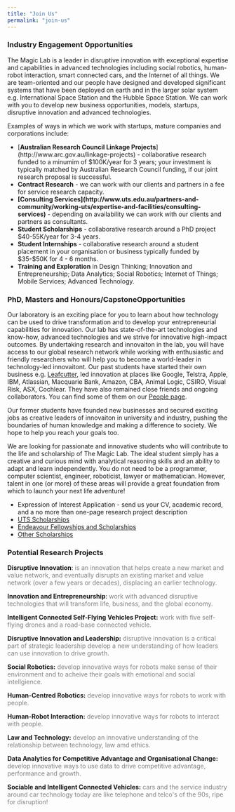 ```yaml
---
title: "Join Us"
permalink: "join-us"
---
```

### Industry Engagement Opportunities

The Magic Lab is a leader in disruptive innovation with exceptional expertise and capabilities in advanced technologies including social robotics, human-robot interaction, smart connected cars, and the Internet of all things. We are team-oriented and our people have designed and developed significant systems that have been deployed on earth and in the larger solar system e.g. International Space Station and the Hubble Space Station. We can work with you to develop new business opportunities, models, startups, disruptive innovation and advanced technologies.

Examples of ways in which we work with startups, mature companies and corporations include:
<ul>
<li>[<b>Australian Research Council Linkage Projects</b>](http://www.arc.gov.au/linkage-projects) - collaborative research funded to a minumim of $100K/year for 3 years; your investment is typically matched by Australian Research Council funding, if our joint research proposal is successful.
<li><b>Contract Research</b> - we can work with our clients and partners in a fee for service research capacity.
<li><b>[Consulting Services](http://www.uts.edu.au/partners-and-community/working-uts/expertise-and-facilities/consulting-services)</b> - depending on availability we can work with our clients and partners as consultants.
<li><b>Student Scholarships</b> - collaborative research around a PhD project $40-55K/year for 3-4 years.
<li><b>Student Internships</b> - collaborative research around a student placement in your organisation or business typically funded by $35-$50K for 4 - 6 months.
<li><b>Training and Exploration</b> in Design Thinking; Innovation and Entrepreneurship; Data Analytics; Social Robotics; Internet of Things; Mobile Services; Advanced Technology.
</ul>

### PhD, Masters and Honours/CapstoneOpportunities

Our laboratory is an exciting place for you to learn about how technology can be used to drive transformation and to develop your entrepreneurial capabilities for innovation. Our lab has state-of-the-art technologies and know-how, advanced technologies and we strive for innovative high-impact outcomes. By undertaking research and innovaiton in the lab, you will have access to our global research network while working with enthusiastic and friendly researchers who will help you to become a world-leader in technology-led innovaitont. Our past students have started their own business e.g. [Leafcutter](http://leafcutter.com.au), led innovation at places like Google, Telstra, Apple, IBM, Atlassian, Macquarie Bank, Amazon, CBA, Animal Logic, CSIRO, Visual Risk, ASX, Cochlear. They have also remained close friends and ongoing collaborators. You can find some of them on our [People page](people.html).


 

Our former students have founded new businesses and secured exciting jobs as creative leaders of innovaiton in university and industry, pushing the boundaries of human knowledge and making a difference to society. We hope to help you reach your goals too.

We are looking for passionate and innovative students who will contribute to the life and scholarship of The Magic Lab. The ideal student simply has a creative and curious mind with analytical reasoning skills and an ability to adapt and learn independently. You do not need to be a programmer, computer scientist, engineer, roboticist, lawyer or mathematician. However, talent in one (or more) of these areas will provide a great foundation from which to launch your next life adventure!

- Expression of Interest Application - send us your CV, academic record, and a no more than one-page research project description
- [UTS Scholarships](http://www.gradschool.uts.edu.au/current-students/scholarships-funding/uts-research-scholarships.html) 
- [Endeavour Fellowships and Scholarships](https://internationaleducation.gov.au/Endeavour%20program/Scholarships-and-Fellowships/Pages/default.aspx)
- [Other Scholarships](http://studyassist.gov.au/sites/studyassist/scholarshipsandawards)

### Potential Research Projects

<b>Disruptive Innovation</b>: <font color = #808080> is an innovation that helps create a new market and value network, and eventually disrupts an existing market and value network (over a few years or decades), displacing an earlier technology.</font>


<b>Innovation and Entrepreneurship</b>: <font color = #808080> work with advanced disruptive technologies that will transform life, business, and the global economy.</font>


<b>Intelligent Connected Self-Flying Vehicles Project:</b> <font color = #808080>work with five self-flying drones and a road-base connected vehicle.</font>

<b>Disruptive Innovation and Leadership:</b><font color = #808080> disruptive innovation is a critical part of strategic leadership develop a new understanding of how leaders can use innovation to drive growth.</font>

<b>Social Robotics:</b> <font color = #808080> develop innovative ways for robots make sense of their environment and to acheive their goals with emotional and social intellgience.</font>

<b>Human-Centred Robotics:</b> <font color = #808080> develop innovative ways for robots to work with people.</font>

<b>Human-Robot Interaction:</b> <font color = #808080>develop innovative ways for robots to interact with people.</font>

<b>Law and Technology:</b> <font color = #808080>develop an innovative understanding of the relationship between technology, law amd ethics. </font>

<b>Data Analytics for Competitive Advantage and Organisational Change:</b> <font color = #808080> develop innovative ways to use data to drive competitive advantage, performance and growth.</font>

<b>Sociable and Intelligent Connected Vehicles:</b> <font color = #808080>cars and the service industry around car technology today are like telephone and telco's of the 90s, ripe for disruption!<font>

